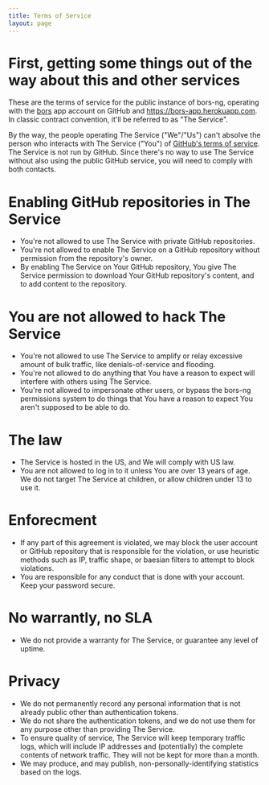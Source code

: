 ```yaml
---
title: Terms of Service
layout: page
---
```


# First, getting some things out of the way about this and other services

These are the terms of service for the public instance of bors-ng,
operating with the [bors](https://github.com/apps/bors) app account on GitHub and <https://bors-app.herokuapp.com>.
In classic contract convention, it'll be referred to as "The Service".

By the way, the people operating The Service ("We"/"Us") can't absolve
the person who interacts with The Service ("You") of [GitHub's terms of service].
The Service is not run by GitHub.
Since there's no way to use The Service without also using the public GitHub service,
you will need to comply with both contacts.

[GitHub's terms of service]: https://help.github.com/articles/github-terms-of-service/


# Enabling GitHub repositories in The Service

* You're not allowed to use The Service with private GitHub repositories.
* You're not allowed to enable The Service on a GitHub repository without permission from the repository's owner.
* By enabling The Service on Your GitHub repository,
  You give The Service permission to download Your GitHub repository's content,
  and to add content to the repository.


# You are not allowed to hack The Service

* You're not allowed to use The Service to amplify or relay excessive amount of bulk traffic,
  like denials-of-service and flooding.
* You're not allowed to do anything that You have a reason to expect will interfere with others using The Service.
* You're not allowed to impersonate other users,
  or bypass the bors-ng permissions system to do things that You have a reason to expect You aren't supposed to be able to do.


# The law

* The Service is hosted in the US, and We will comply with US law.
* You are not allowed to log in to it unless You are over 13 years of age.
  We do not target The Service at children, or allow children under 13 to use it.
  

# Enforecment

* If any part of this agreement is violated,
  we may block the user account or GitHub repository that is responsible for the violation,
  or use heuristic methods such as IP, traffic shape, or baesian filters to attempt to block violations.
* You are responsible for any conduct that is done with your account.
  Keep your password secure.


# No warrantly, no SLA

* We do not provide a warranty for The Service,
  or guarantee any level of uptime.


# Privacy

* We do not permanently record any personal information that is not already public other than authentication tokens.
* We do not share the authentication tokens, and we do not use them for any purpose other than providing The Service.
* To ensure quality of service, The Service will keep temporary traffic logs,
  which will include IP addresses and (potentially) the complete contents of network traffic.
  They will not be kept for more than a month.
* We may produce, and may publish, non-personally-identifying statistics based on the logs.
